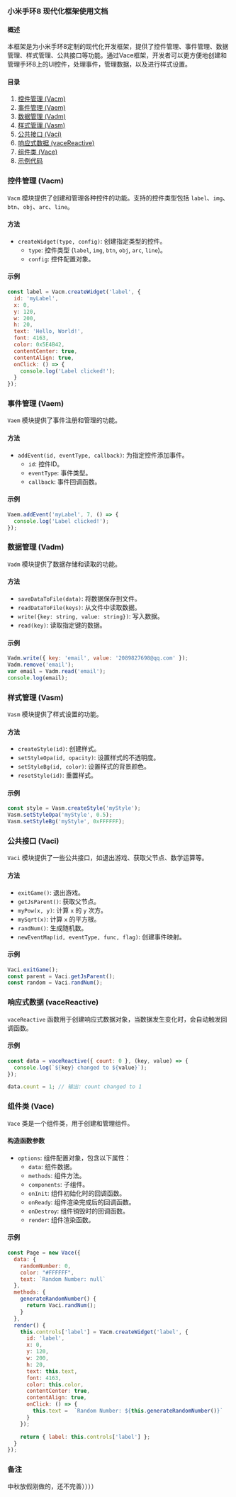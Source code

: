 ### 小米手环8 现代化框架使用文档

#### 概述
本框架是为小米手环8定制的现代化开发框架，提供了控件管理、事件管理、数据管理、样式管理、公共接口等功能。通过Vace框架，开发者可以更方便地创建和管理手环8上的UI控件，处理事件，管理数据，以及进行样式设置。

#### 目录
1. [控件管理 (Vacm)](#控件管理-vacm)
2. [事件管理 (Vaem)](#事件管理-vaem)
3. [数据管理 (Vadm)](#数据管理-vadm)
4. [样式管理 (Vasm)](#样式管理-vasm)
5. [公共接口 (Vaci)](#公共接口-vaci)
6. [响应式数据 (vaceReactive)](#响应式数据-vacereactive)
7. [组件类 (Vace)](#组件类-vace)
8. [示例代码](#示例代码)

### 控件管理 (Vacm)
`Vacm` 模块提供了创建和管理各种控件的功能。支持的控件类型包括 `label`、`img`、`btn`、`obj`、`arc`、`line`。

#### 方法
- `createWidget(type, config)`: 创建指定类型的控件。
  - `type`: 控件类型 (`label`, `img`, `btn`, `obj`, `arc`, `line`)。
  - `config`: 控件配置对象。

#### 示例
```javascript
const label = Vacm.createWidget('label', {
  id: 'myLabel',
  x: 0,
  y: 120,
  w: 200,
  h: 20,
  text: 'Hello, World!',
  font: 4163,
  color: 0x5E4B42,
  contentCenter: true,
  contentAlign: true,
  onClick: () => {
    console.log('Label clicked!');
  }
});
```

### 事件管理 (Vaem)
`Vaem` 模块提供了事件注册和管理的功能。

#### 方法
- `addEvent(id, eventType, callback)`: 为指定控件添加事件。
  - `id`: 控件ID。
  - `eventType`: 事件类型。
  - `callback`: 事件回调函数。

#### 示例
```javascript
Vaem.addEvent('myLabel', 7, () => {
  console.log('Label clicked!');
});
```

### 数据管理 (Vadm)
`Vadm` 模块提供了数据存储和读取的功能。

#### 方法
- `saveDataToFile(data)`: 将数据保存到文件。
- `readDataToFile(keys)`: 从文件中读取数据。
- `write({key: string, value: string})`: 写入数据。
- `read(key)`: 读取指定键的数据。

#### 示例
```javascript
Vadm.write({ key: 'email', value: '2089827698@qq.com' });
Vadm.remove('email');
var email = Vadm.read('email');
console.log(email);
```

### 样式管理 (Vasm)
`Vasm` 模块提供了样式设置的功能。

#### 方法
- `createStyle(id)`: 创建样式。
- `setStyleOpa(id, opacity)`: 设置样式的不透明度。
- `setStyleBg(id, color)`: 设置样式的背景颜色。
- `resetStyle(id)`: 重置样式。

#### 示例
```javascript
const style = Vasm.createStyle('myStyle');
Vasm.setStyleOpa('myStyle', 0.5);
Vasm.setStyleBg('myStyle', 0xFFFFFF);
```

### 公共接口 (Vaci)
`Vaci` 模块提供了一些公共接口，如退出游戏、获取父节点、数学运算等。

#### 方法
- `exitGame()`: 退出游戏。
- `getJsParent()`: 获取父节点。
- `myPow(x, y)`: 计算 `x` 的 `y` 次方。
- `mySqrt(x)`: 计算 `x` 的平方根。
- `randNum()`: 生成随机数。
- `newEventMap(id, eventType, func, flag)`: 创建事件映射。

#### 示例
```javascript
Vaci.exitGame();
const parent = Vaci.getJsParent();
const random = Vaci.randNum();
```

### 响应式数据 (vaceReactive)
`vaceReactive` 函数用于创建响应式数据对象，当数据发生变化时，会自动触发回调函数。

#### 示例
```javascript
const data = vaceReactive({ count: 0 }, (key, value) => {
  console.log(`${key} changed to ${value}`);
});

data.count = 1; // 输出: count changed to 1
```

### 组件类 (Vace)
`Vace` 类是一个组件类，用于创建和管理组件。

#### 构造函数参数
- `options`: 组件配置对象，包含以下属性：
  - `data`: 组件数据。
  - `methods`: 组件方法。
  - `components`: 子组件。
  - `onInit`: 组件初始化时的回调函数。
  - `onReady`: 组件渲染完成后的回调函数。
  - `onDestroy`: 组件销毁时的回调函数。
  - `render`: 组件渲染函数。

#### 示例
```javascript
const Page = new Vace({
  data: {
    randomNumber: 0,
    color: "#FFFFFF",
    text: `Random Number: null`
  },
  methods: {
    generateRandomNumber() {
      return Vaci.randNum();
    }
  },
  render() {
    this.controls['label'] = Vacm.createWidget('label', {
      id: 'label',
      x: 0,
      y: 120,
      w: 200,
      h: 20,
      text: this.text,
      font: 4163,
      color: this.color,
      contentCenter: true,
      contentAlign: true,
      onClick: () => {
        this.text =  `Random Number: ${this.generateRandomNumber()}`
      }
    });

    return { label: this.controls['label'] };
  }
});
```

### 备注
中秋放假刚做的，还不完善））））
